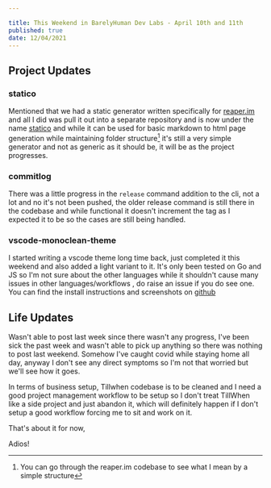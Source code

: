 ```yaml
---

title: This Weekend in BarelyHuman Dev Labs - April 10th and 11th
published: true
date: 12/04/2021
---
```


## Project Updates

### statico

Mentioned that we had a static generator written specifically for [reaper.im](https://reaper.is) and all I did was pull it out into a separate repository and is now under the name [statico](https://github.com/barelyhuman/statico) and while it can be used for basic markdown to html page generation while maintaining folder structure[^1] it's still a very simple generator and not as generic as it should be, it will be as the project progresses.

[^1]: You can go through the reaper.im codebase to see what I mean by a simple structure

### commitlog

There was a little progress in the `release` command addition to the cli, not a lot and no it's not been pushed, the older release command is still there in the codebase and while functional it doesn't increment the tag as I expected it to be so the cases are still being handled.

### vscode-monoclean-theme

I started writing a vscode theme long time back, just completed it this weekend and also added a light variant to it. It's only been tested on Go and JS so I'm not sure about the other languages while it shouldn't cause many issues in other languages/workflows , do raise an issue if you do see one. You can find the install instructions and screenshots on [github](https://github.com/barelyhuman/vscode-monoclean-theme)

## Life Updates

Wasn't able to post last week since there wasn't any progress, I've been sick the past week and wasn't able to pick up anything so there was nothing to post last weekend. Somehow I've caught covid while staying home all day, anyway I don't see any direct symptoms so I'm not that worried but we'll see how it goes.

In terms of business setup, Tillwhen codebase is to be cleaned and I need a good project management workflow to be setup so I don't treat TillWhen like a side project and just abandon it, which will definitely happen if I don't setup a good workflow forcing me to sit and work on it.

That's about it for now,

Adios!
